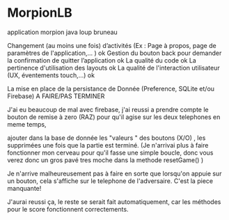# MorpionLB
application morpion
java
loup bruneau



Changement (au moins une fois) d’activités (Ex : Page à propos, page de paramètres de l'application,... )  ok
Gestion du bouton back pour demander la confirmation de quitter l’application  ok
La qualité du code  ok
La pertinence d'utilisation des layouts  ok
La qualité de l'interaction utilisateur (UX, éventements touch,...)  ok

La mise en place de la persistance de Donnée (Preference, SQLite et/ou Firebase) A FAIRE/PAS TERMINER

J'ai eu beaucoup de mal avec firebase, j'ai reussi a prendre compte le bouton de remise à zero (RAZ) pour qu'il agise sur les deux telephones en meme temps,

ajouter dans la base de donnée les "valeurs " des boutons (X/O) , les supprimées une fois que la partie est terminé. (Je n'arrivai plus à faire fonctionner mon cerveau pour qu'il fasse une simple boucle, donc vous verez donc un gros pavé tres moche dans la methode resetGame() )

Je n'arrive malheureusement pas à faire en sorte que lorsqu'on appuie sur un bouton, cela s'affiche sur le telephone de l'adversaire. C'est la piece manquante!

J'aurai reussi ça, le reste se serait fait automatiquement, car les méthodes pour le score fonctionnent correctements.


